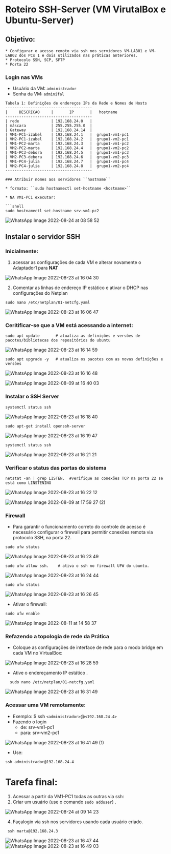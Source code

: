 # Roteiro SSH-Server (VM VirutalBox e Ubuntu-Server)

## Objetivo:
    * Configurar o acesso remoto via ssh nos servidores VM-LAB01 e VM-LAB02 dos PCs 1 e dois utilizados nas práticas anteriores.
    * Protocolo SSH, SCP, SFTP 
    * Porta 22
### Login nas VMs

* Usuário da VM: ``administrador``
* Senha da VM: ``adminifal``


```
Tabela 1: Definições de endereços IPs da Rede e Nomes de Hosts
--------------------------------------
|     DESCRICAO     |       IP       |   hostname
--------------------------------------
| rede              | 192.168.24.0   |  
| máscara           | 255.255.255.0  | 
| Gateway           | 192.168.24.14  |  
| VM1-PC1-izabel    | 192.168.24.1   |  grupo1-vm1-pc1
| VM2-PC1-izabel    | 192.168.24.2   |  grupo1-vm2-pc1
| VM1-PC2-marta     | 192.168.24.3   |  grupo1-vm1-pc2
| VM2-PC2-marta     | 192.168.24.4   |  grupo1-vm2-pc2
| VM1-PC3-debora    | 192.168.24.5   |  grupo1-vm1-pc3
| VM2-PC3-debora    | 192.168.24.6   |  grupo1-vm2-pc3
| VM1-PC4-julia     | 192.168.24.7   |  grupo1-vm1-pc4
| VM2-PC4-julia     | 192.168.24.8   |  grupo1-vm2-pc4
--------------------------------------

### Atribuir nomes aos servidores ``hostname``

* formato: ``sudo hostnamectl set-hostname <hostname>``

* NA VM1-PC1 executar:

```shell
sudo hostnamectl set-hostname srv-vm1-pc2
```

![WhatsApp Image 2022-08-24 at 08 58 52](https://user-images.githubusercontent.com/103062784/186412988-fe47f99d-a590-490c-b368-ce7a81eb1b91.jpeg)


## Instalar o servidor SSH

### Inicialmente:
   1. acessar as configurações de cada VM e alterar novamente o Adaptador1 para **NAT**
   
![WhatsApp Image 2022-08-23 at 16 04 30](https://user-images.githubusercontent.com/103062784/186413199-fe692b27-6095-42e7-938d-cf3d97474570.jpeg)


   2. Comentar as linhas de endereço IP estático e ativar o DHCP nas configurações do Netplan
  
  ```shell
  sudo nano /etc/netplan/01-netcfg.yaml
  ```
  
  ![WhatsApp Image 2022-08-23 at 16 06 47](https://user-images.githubusercontent.com/103062784/186413326-74b90cbe-6e71-4859-8b21-57623dc1ddc6.jpeg)

   
### Ceritificar-se que a VM está acessando a internet:

```shell
sudo apt update       # atualiza as definições e versões de pacotes/bibliotecas dos repositórios do ubuntu
```

![WhatsApp Image 2022-08-23 at 16 14 59](https://user-images.githubusercontent.com/103062784/186413396-45f409e1-5d36-452d-9df2-1d38fe4733dc.jpeg)


```shell
sudo apt upgrade -y   # atualiza os pacotes com as novas definições e versões 
```

![WhatsApp Image 2022-08-23 at 16 16 48](https://user-images.githubusercontent.com/103062784/186413582-e1edf441-d3a2-4407-9918-b1bd55a03c0e.jpeg)


![WhatsApp Image 2022-08-09 at 16 40 03](https://user-images.githubusercontent.com/103062784/184230024-ba20e666-0571-40ae-89a7-4659e5db0465.jpeg)

### Instalar o SSH Server

```shell
systemctl status ssh
```

![WhatsApp Image 2022-08-23 at 16 18 40](https://user-images.githubusercontent.com/103062784/186413701-561f02f7-3a54-467d-aa6a-72092ab9c166.jpeg)


``` shell
sudo apt-get install openssh-server
```
![WhatsApp Image 2022-08-23 at 16 19 47](https://user-images.githubusercontent.com/103062784/186413785-2a42e60d-605d-4246-8634-3451437cf427.jpeg)



```shell
systemctl status ssh
```

![WhatsApp Image 2022-08-23 at 16 21 21](https://user-images.githubusercontent.com/103062784/186413858-91c239b5-15c9-46bc-97ea-0ad6ffa8c33f.jpeg)




### Verificar o status das portas do sistema
```
netstat -an | grep LISTEN.  #verifique as conexões TCP na porta 22 se está como LINSTENING
```
![WhatsApp Image 2022-08-23 at 16 22 12](https://user-images.githubusercontent.com/103062784/186413961-1c6ddafc-3cdd-48c6-af04-e73131dc63cb.jpeg)



![WhatsApp Image 2022-08-09 at 17 59 27 (2)](https://user-images.githubusercontent.com/103062784/184234550-f1c3a047-c69b-4f71-b692-da15e9fca324.jpeg)


### Firewall 
* Para garantir o funcionamento correto do controle de acesso é necessário configurar o firewall para permitir conexões remota via protocolo SSH, na porta 22.
 
```shell
sudo ufw status
```

![WhatsApp Image 2022-08-23 at 16 23 49](https://user-images.githubusercontent.com/103062784/186414205-82eeb75b-5aff-4ec1-ba27-2ceb5806c88a.jpeg)


```shell
sudo ufw allow ssh.    # ativa o ssh no firewall UFW do ubuntu.
```
![WhatsApp Image 2022-08-23 at 16 24 44](https://user-images.githubusercontent.com/103062784/186414270-6a978c7e-67b0-4d62-8db7-fdbbcf2b7670.jpeg)


```shell
sudo ufw status
```
![WhatsApp Image 2022-08-23 at 16 26 45](https://user-images.githubusercontent.com/103062784/186414344-4ebb1657-c32c-4d6b-87c0-0a81b8ee1170.jpeg)


* Ativar o firewall:
```shell 
sudo ufw enable
```
![WhatsApp Image 2022-08-11 at 14 58 37](https://user-images.githubusercontent.com/103062784/184233768-f678988c-80f6-4e18-ba64-8418206d535b.jpeg)


### Refazendo a topologia de rede da Prática
* Coloque as configurações de interface de rede para o modo bridge em cada VM no VirtualBox:

![WhatsApp Image 2022-08-23 at 16 28 59](https://user-images.githubusercontent.com/103062784/186414445-dd10b3ac-59ec-4df9-a0f4-00e0ed347740.jpeg)


* Ative o endereçamento IP estático .
```shell
  sudo nano /etc/netplan/01-netcfg.yaml
  ```
  
![WhatsApp Image 2022-08-23 at 16 31 49](https://user-images.githubusercontent.com/103062784/186414529-9b8544c3-a7de-4096-8f9a-e281101d3b56.jpeg)


### Acessar uma VM remotamente:

* Exemplo: $ ssh ``<administrador>``@``<192.168.24.4>``
* Fazendo o login 
   * de: srv-vm1-pc1    
   * para: srv-vm2-pc1
   
  
![WhatsApp Image 2022-08-23 at 16 41 49 (1)](https://user-images.githubusercontent.com/103062784/186414779-64a7fe71-b0b9-44be-a538-96e6cebb7a47.jpeg)

* Use:
```shell
ssh administrador@192.168.24.4
```


# Tarefa final:

1) Acessar a partir da VM1-PC1 todas as outras via ssh:
2) Criar um usuário (use o comando ``sudo adduser``) .



![WhatsApp Image 2022-08-24 at 09 14 23](https://user-images.githubusercontent.com/103062784/186415648-54bd9143-9ec7-40bc-a607-62595ebd4204.jpeg)


4) Façalogin via ssh nos servidores usando cada usuário criado.

 ```shell
  ssh marta@192.168.24.3
  ```
![WhatsApp Image 2022-08-23 at 16 47 44](https://user-images.githubusercontent.com/103062784/186415777-2f181263-37f5-4bd5-a3c9-7c1187207b67.jpeg)
![WhatsApp Image 2022-08-23 at 16 49 03](https://user-images.githubusercontent.com/103062784/186415856-4afec1b1-f0d7-4414-b90f-b0cf8ab5ac1d.jpeg)

